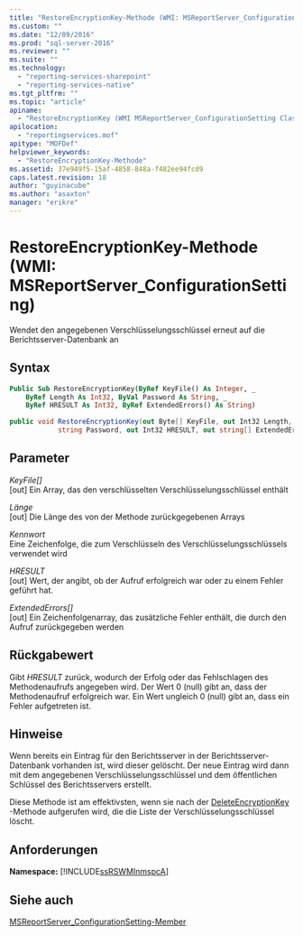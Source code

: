 ```yaml
---
title: "RestoreEncryptionKey-Methode (WMI: MSReportServer_ConfigurationSetting) | Microsoft Docs"
ms.custom: ""
ms.date: "12/09/2016"
ms.prod: "sql-server-2016"
ms.reviewer: ""
ms.suite: ""
ms.technology: 
  - "reporting-services-sharepoint"
  - "reporting-services-native"
ms.tgt_pltfrm: ""
ms.topic: "article"
apiname: 
  - "RestoreEncryptionKey (WMI MSReportServer_ConfigurationSetting Class)"
apilocation: 
  - "reportingservices.mof"
apitype: "MOFDef"
helpviewer_keywords: 
  - "RestoreEncryptionKey-Methode"
ms.assetid: 37e949f5-15af-4858-848a-f482ee94fcd9
caps.latest.revision: 18
author: "guyinacube"
ms.author: "asaxton"
manager: "erikre"
---
```

# RestoreEncryptionKey-Methode (WMI: MSReportServer_ConfigurationSetting)
  Wendet den angegebenen Verschlüsselungsschlüssel erneut auf die Berichtsserver-Datenbank an  
  
## Syntax  
  
```vb  
Public Sub RestoreEncryptionKey(ByRef KeyFile() As Integer, _  
    ByRef Length As Int32, ByVal Password As String, _  
    ByRef HRESULT As Int32, ByRef ExtendedErrors() As String)  
```  
  
```csharp  
public void RestoreEncryptionKey(out Byte[] KeyFile, out Int32 Length,   
            string Password, out Int32 HRESULT, out string[] ExtendedErrors);  
```  
  
## Parameter  
 *KeyFile[]*  
 [out] Ein Array, das den verschlüsselten Verschlüsselungsschlüssel enthält  
  
 *Länge*  
 [out] Die Länge des von der Methode zurückgegebenen Arrays  
  
 *Kennwort*  
 Eine Zeichenfolge, die zum Verschlüsseln des Verschlüsselungsschlüssels verwendet wird  
  
 *HRESULT*  
 [out] Wert, der angibt, ob der Aufruf erfolgreich war oder zu einem Fehler geführt hat.  
  
 *ExtendedErrors[]*  
 [out] Ein Zeichenfolgenarray, das zusätzliche Fehler enthält, die durch den Aufruf zurückgegeben werden  
  
## Rückgabewert  
 Gibt *HRESULT* zurück, wodurch der Erfolg oder das Fehlschlagen des Methodenaufrufs angegeben wird. Der Wert 0 (null) gibt an, dass der Methodenaufruf erfolgreich war. Ein Wert ungleich 0 (null) gibt an, dass ein Fehler aufgetreten ist.  
  
## Hinweise  
 Wenn bereits ein Eintrag für den Berichtsserver in der Berichtsserver-Datenbank vorhanden ist, wird dieser gelöscht. Der neue Eintrag wird dann mit dem angegebenen Verschlüsselungsschlüssel und dem öffentlichen Schlüssel des Berichtsservers erstellt.  
  
 Diese Methode ist am effektivsten, wenn sie nach der [DeleteEncryptionKey](../../reporting-services/wmi-provider-library-reference/deleteencryptionkey-method-wmi-msreportserver-configurationsetting.md) -Methode aufgerufen wird, die die Liste der Verschlüsselungsschlüssel löscht.  
  
## Anforderungen  
 **Namespace:** [!INCLUDE[ssRSWMInmspcA](../../includes/ssrswminmspca-md.md)]  
  
## Siehe auch  
 [MSReportServer_ConfigurationSetting-Member](../../reporting-services/wmi-provider-library-reference/msreportserver-configurationsetting-members.md)  
  
  